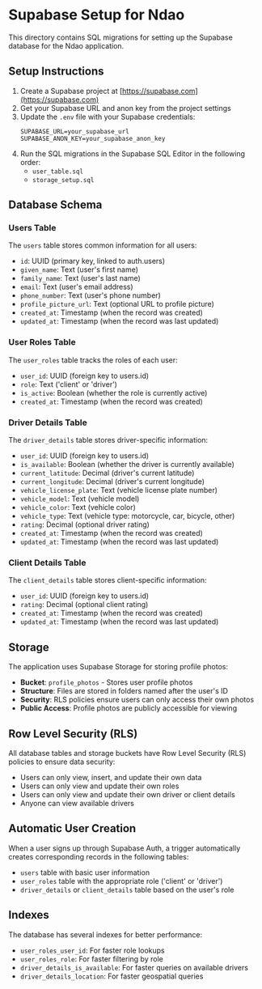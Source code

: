 # Supabase Setup for Ndao

This directory contains SQL migrations for setting up the Supabase database for the Ndao application.

## Setup Instructions

1. Create a Supabase project at [https://supabase.com](https://supabase.com)
2. Get your Supabase URL and anon key from the project settings
3. Update the `.env` file with your Supabase credentials:
   ```
   SUPABASE_URL=your_supabase_url
   SUPABASE_ANON_KEY=your_supabase_anon_key
   ```
4. Run the SQL migrations in the Supabase SQL Editor in the following order:
   - `user_table.sql`
   - `storage_setup.sql`

## Database Schema

### Users Table

The `users` table stores common information for all users:

- `id`: UUID (primary key, linked to auth.users)
- `given_name`: Text (user's first name)
- `family_name`: Text (user's last name)
- `email`: Text (user's email address)
- `phone_number`: Text (user's phone number)
- `profile_picture_url`: Text (optional URL to profile picture)
- `created_at`: Timestamp (when the record was created)
- `updated_at`: Timestamp (when the record was last updated)

### User Roles Table

The `user_roles` table tracks the roles of each user:

- `user_id`: UUID (foreign key to users.id)
- `role`: Text ('client' or 'driver')
- `is_active`: Boolean (whether the role is currently active)
- `created_at`: Timestamp (when the record was created)

### Driver Details Table

The `driver_details` table stores driver-specific information:

- `user_id`: UUID (foreign key to users.id)
- `is_available`: Boolean (whether the driver is currently available)
- `current_latitude`: Decimal (driver's current latitude)
- `current_longitude`: Decimal (driver's current longitude)
- `vehicle_license_plate`: Text (vehicle license plate number)
- `vehicle_model`: Text (vehicle model)
- `vehicle_color`: Text (vehicle color)
- `vehicle_type`: Text (vehicle type: motorcycle, car, bicycle, other)
- `rating`: Decimal (optional driver rating)
- `created_at`: Timestamp (when the record was created)
- `updated_at`: Timestamp (when the record was last updated)

### Client Details Table

The `client_details` table stores client-specific information:

- `user_id`: UUID (foreign key to users.id)
- `rating`: Decimal (optional client rating)
- `created_at`: Timestamp (when the record was created)
- `updated_at`: Timestamp (when the record was last updated)

## Storage

The application uses Supabase Storage for storing profile photos:

- **Bucket**: `profile_photos` - Stores user profile photos
- **Structure**: Files are stored in folders named after the user's ID
- **Security**: RLS policies ensure users can only access their own photos
- **Public Access**: Profile photos are publicly accessible for viewing

## Row Level Security (RLS)

All database tables and storage buckets have Row Level Security (RLS) policies to ensure data security:

- Users can only view, insert, and update their own data
- Users can only view and update their own roles
- Users can only view and update their own driver or client details
- Anyone can view available drivers

## Automatic User Creation

When a user signs up through Supabase Auth, a trigger automatically creates corresponding records in the following tables:
- `users` table with basic user information
- `user_roles` table with the appropriate role ('client' or 'driver')
- `driver_details` or `client_details` table based on the user's role

## Indexes

The database has several indexes for better performance:
- `user_roles_user_id`: For faster role lookups
- `user_roles_role`: For faster filtering by role
- `driver_details_is_available`: For faster queries on available drivers
- `driver_details_location`: For faster geospatial queries
